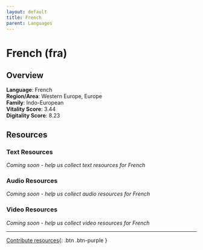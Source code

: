 ```yaml
---
layout: default
title: French
parent: Languages
---
```


# French (fra)

## Overview

**Language**: French  
**Region/Area**: Western Europe, Europe  
**Family**: Indo-European  
**Vitality Score**: 3.44  
**Digitality Score**: 8.23  

## Resources

### Text Resources
*Coming soon - help us collect text resources for French*

### Audio Resources
*Coming soon - help us collect audio resources for French*

### Video Resources
*Coming soon - help us collect video resources for French*

---

[Contribute resources](https://fairtrain.github.io/){: .btn .btn-purple }
